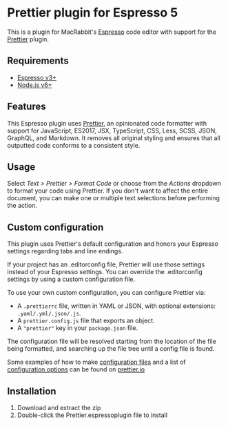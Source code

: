 # Prettier plugin for Espresso 5
This is a plugin for MacRabbit's [Espresso](https://espressoapp.com/) code editor with support for the [Prettier](https://github.com/prettier/prettier) plugin.

## Requirements
- [Espresso v3+](https://espressoapp.com/)
- [Node.js v6+](http://nodejs.org/)

## Features
This Espresso plugin uses [Prettier](https://github.com/prettier/prettier), an opinionated code formatter with support for JavaScript, ES2017, JSX, TypeScript, CSS, Less, SCSS, JSON, GraphQL, and Markdown. It removes all original styling and ensures that all outputted code conforms to a consistent style.

## Usage
Select *Text > Prettier > Format Code* or choose from the *Actions* dropdown to format your code using Prettier. If you don't want to affect the entire document, you can make one or multiple text selections before performing the action.

## Custom configuration
This plugin uses Prettier's default configuration and honors your Espresso settings regarding tabs and line endings.

If your project has an .editorconfig file, Prettier will use those settings instead of your Espresso settings. You can override the .editorconfig settings by using a custom configuration file.

To use your own custom configuration, you can configure Prettier via:

* A `.prettierrc` file, written in YAML or JSON, with optional extensions: `.yaml/.yml/.json/.js`.
* A `prettier.config.js` file that exports an object.
* A `"prettier"` key in your `package.json` file.

The configuration file will be resolved starting from the location of the file being formatted,
and searching up the file tree until a config file is found.

Some examples of how to make [configuration files](https://prettier.io/docs/en/configuration.html) and a list of [configuration options](https://prettier.io/docs/en/options.html) can be found on [prettier.io](https://prettier.io/docs/en/index.html)

## Installation

1. Download and extract the zip
2. Double-click the Prettier.espressoplugin file to install
